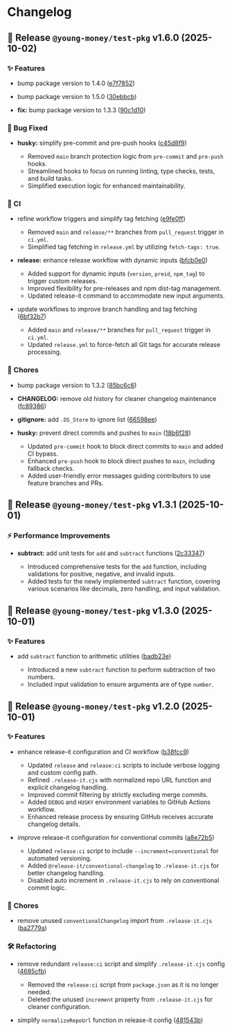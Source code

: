 # Changelog

## 🚀 Release `@young-money/test-pkg` v1.6.0 (2025-10-02)

### ✨ Features

* bump package version to 1.4.0 ([e7f7852](https://github.com/atldays/test-pkg/commit/e7f78525153fbb2b54ec2c390d165e6da8dd1849))


* bump package version to 1.5.0 ([30ebbcb](https://github.com/atldays/test-pkg/commit/30ebbcbfff628d6fa6bce0bcd03afb557b6ab4bb))


* **fix:** bump package version to 1.3.3 ([90c1d10](https://github.com/atldays/test-pkg/commit/90c1d10eaf4e5391a99ef44e92e953b457b932e6))



### 🐛 Bug Fixed

* **husky:** simplify pre-commit and pre-push hooks ([c45d8f9](https://github.com/atldays/test-pkg/commit/c45d8f9797e5f502c111eb6f66e46e6f670d909f))

  - Removed `main` branch protection logic from `pre-commit` and `pre-push` hooks.
  - Streamlined hooks to focus on running linting, type checks, tests, and build tasks.
  - Simplified execution logic for enhanced maintainability.


### 🤖 CI

* refine workflow triggers and simplify tag fetching ([e9fe0ff](https://github.com/atldays/test-pkg/commit/e9fe0ff3b002f761daddd62cbf4544ea90737ee3))

  - Removed `main` and `release/**` branches from `pull_request` trigger in `ci.yml`.
  - Simplified tag fetching in `release.yml` by utilizing `fetch-tags: true`.

* **release:** enhance release workflow with dynamic inputs ([bfcb0e0](https://github.com/atldays/test-pkg/commit/bfcb0e07c1d9cea2816959b0e7b90562848469a9))

  - Added support for dynamic inputs (`version`, `preid`, `npm_tag`) to trigger custom releases.
  - Improved flexibility for pre-releases and npm dist-tag management.
  - Updated release-it command to accommodate new input arguments.

* update workflows to improve branch handling and tag fetching ([6bf32b7](https://github.com/atldays/test-pkg/commit/6bf32b70c4d5b9678dd87c345b4757384ecc074b))

  - Added `main` and `release/**` branches for `pull_request` trigger in `ci.yml`.
  - Updated `release.yml` to force-fetch all Git tags for accurate release processing.


### 🧹 Chores

* bump package version to 1.3.2 ([85bc6c6](https://github.com/atldays/test-pkg/commit/85bc6c6cecb05fae019dafa34f0df442baa0ff3f))


* **CHANGELOG:** remove old history for cleaner changelog maintenance ([fc89386](https://github.com/atldays/test-pkg/commit/fc89386192f7532e7831a76ec1cd0517ec1b0dc0))


* **gitignore:** add `.DS_Store` to ignore list ([66598ee](https://github.com/atldays/test-pkg/commit/66598ee7661b08e37353984523a27d681a6e54b6))


* **husky:** prevent direct commits and pushes to `main` ([18b6f28](https://github.com/atldays/test-pkg/commit/18b6f286d495e6905bacd930e3edb2e369279292))

  - Updated `pre-commit` hook to block direct commits to `main` and added CI bypass.
  - Enhanced `pre-push` hook to block direct pushes to `main`, including fallback checks.
  - Added user-friendly error messages guiding contributors to use feature branches and PRs.

## 🚀 Release `@young-money/test-pkg` v1.3.1 (2025-10-01)

### ⚡️ Performance Improvements

* **subtract:** add unit tests for `add` and `subtract` functions ([2c33347](https://github.com/atldays/test-pkg/commit/2c333472365ee2f0cc7e00e3ee31684a6ee851d9))

  - Introduced comprehensive tests for the `add` function,
    including validations for positive, negative, and invalid inputs.
  - Added tests for the newly implemented `subtract` function,
    covering various scenarios like decimals, zero handling, and input validation.

## 🚀 Release `@young-money/test-pkg` v1.3.0 (2025-10-01)

### ✨ Features

* add `subtract` function to arithmetic utilities ([badb23e](https://github.com/atldays/test-pkg/commit/badb23ee55e641c8842b3cd18eaef0893a0cd0c2))

  - Introduced a new `subtract` function to perform subtraction of two numbers.
  - Included input validation to ensure arguments are of type `number`.

## 🚀 Release `@young-money/test-pkg` v1.2.0 (2025-10-01)

### ✨ Features

* enhance release-it configuration and CI workflow ([b38fcc9](https://github.com/atldays/test-pkg/commit/b38fcc90130dc217597cc97429972159d9361392))

  - Updated `release` and `release:ci` scripts to include verbose logging and custom config path.
  - Refined `.release-it.cjs` with normalized repo URL function and explicit changelog handling.
  - Improved commit filtering by strictly excluding merge commits.
  - Added `DEBUG` and `HUSKY` environment variables to GitHub Actions workflow.
  - Enhanced release process by ensuring GitHub receives accurate changelog details.

* improve release-it configuration for conventional commits ([a8e72b5](https://github.com/atldays/test-pkg/commit/a8e72b507cb1ea9bcfad2f9e9be18b86db0e12cc))

  - Updated `release:ci` script to include `--increment=conventional` for automated versioning.
  - Added `@release-it/conventional-changelog` to `.release-it.cjs` for better changelog handling.
  - Disabled auto increment in `.release-it.cjs` to rely on conventional commit logic.


### 🧹 Chores

* remove unused `conventionalChangelog` import from `.release-it.cjs` ([ba2779a](https://github.com/atldays/test-pkg/commit/ba2779ab5be1d3c697bb3d738c52d133b0a31dab))



### 🛠️ Refactoring

* remove redundant `release:ci` script and simplify `.release-it.cjs` config ([4685cfb](https://github.com/atldays/test-pkg/commit/4685cfbb040f916e1e426b358747fb9aececed89))

  - Removed the `release:ci` script from `package.json` as it is no longer needed.
  - Deleted the unused `increment` property from `.release-it.cjs` for cleaner configuration.

* simplify `normalizeRepoUrl` function in release-it config ([481543b](https://github.com/atldays/test-pkg/commit/481543bf03651eca5ec21a97d20c17c888f4cc46))
